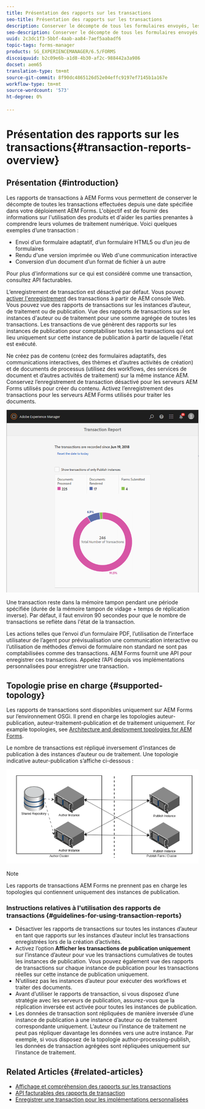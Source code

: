 ```yaml
---
title: Présentation des rapports sur les transactions
seo-title: Présentation des rapports sur les transactions
description: Conserver le décompte de tous les formulaires envoyés, les communications interactives rendues, les Documents convertis en un autre format, etc.
seo-description: Conserver le décompte de tous les formulaires envoyés, les communications interactives rendues, les Documents convertis en un autre format, etc.
uuid: 2c3dc1f3-5bbf-4aab-aa84-7aef5aabadf6
topic-tags: forms-manager
products: SG_EXPERIENCEMANAGER/6.5/FORMS
discoiquuid: b2c09e6b-a1d8-4b30-af2c-988442a3a986
docset: aem65
translation-type: tm+mt
source-git-commit: 8f90dc4865126d52e04effc9197ef7145b1a167e
workflow-type: tm+mt
source-wordcount: '573'
ht-degree: 0%

---
```



# Présentation des rapports sur les transactions{#transaction-reports-overview}

## Présentation {#introduction}

Les rapports de transactions à AEM Forms vous permettent de conserver le décompte de toutes les transactions effectuées depuis une date spécifiée dans votre déploiement AEM Forms. L&#39;objectif est de fournir des informations sur l&#39;utilisation des produits et d&#39;aider les parties prenantes à comprendre leurs volumes de traitement numérique. Voici quelques exemples d’une transaction :

* Envoi d’un formulaire adaptatif, d’un formulaire HTML5 ou d’un jeu de formulaires
* Rendu d&#39;une version imprimée ou Web d&#39;une communication interactive
* Conversion d’un document d’un format de fichier à un autre

Pour plus d&#39;informations sur ce qui est considéré comme une transaction, consultez API [](../../forms/using/transaction-reports-billable-apis.md)facturables.

L’enregistrement de transaction est désactivé par défaut. Vous pouvez [activer l&#39;enregistrement](../../forms/using/viewing-and-understanding-transaction-reports.md#setting-up-transaction-reports) des transactions à partir de AEM console Web. Vous pouvez vue des rapports de transactions sur les instances d’auteur, de traitement ou de publication. Vue des rapports de transactions sur les instances d&#39;auteur ou de traitement pour une somme agrégée de toutes les transactions. Les transactions de vue génèrent des rapports sur les instances de publication pour comptabiliser toutes les transactions qui ont lieu uniquement sur cette instance de publication à partir de laquelle l&#39;état est exécuté.

Ne créez pas de contenu (créez des formulaires adaptatifs, des communications interactives, des thèmes et d’autres activités de création) et de documents de processus (utilisez des workflows, des services de document et d’autres activités de traitement) sur la même instance AEM. Conservez l’enregistrement de transaction désactivé pour les serveurs AEM Forms utilisés pour créer du contenu. Activez l’enregistrement des transactions pour les serveurs AEM Forms utilisés pour traiter les documents.

![sample-transaction-report-author-1](assets/sample-transaction-report-author-1.png)

Une transaction reste dans la mémoire tampon pendant une période spécifiée (durée de la mémoire tampon de vidage + temps de réplication inverse). Par défaut, il faut environ 90 secondes pour que le nombre de transactions se reflète dans l&#39;état de la transaction.

Les actions telles que l’envoi d’un formulaire PDF, l’utilisation de l’interface utilisateur de l’agent pour prévisualisation une communication interactive ou l’utilisation de méthodes d’envoi de formulaire non standard ne sont pas comptabilisées comme des transactions. AEM Forms fournit une API pour enregistrer ces transactions. Appelez l’API depuis vos implémentations personnalisées pour enregistrer une transaction.

## Topologie prise en charge {#supported-topology}

Les rapports de transactions sont disponibles uniquement sur AEM Forms sur l’environnement OSGi. Il prend en charge les topologies auteur-publication, auteur-traitement-publication et de traitement uniquement. For example topologies, see [Architecture and deployment topologies for AEM Forms](../../forms/using/transaction-reports-overview.md).

Le nombre de transactions est répliqué inversement d’instances de publication à des instances d’auteur ou de traitement. Une topologie indicative auteur-publication s’affiche ci-dessous :

![simple-auteur-publication-topologie](assets/simple-author-publish-topology.png)

>[!NOTE]
>
>Les rapports de transactions AEM Forms ne prennent pas en charge les topologies qui contiennent uniquement des instances de publication.

### Instructions relatives à l&#39;utilisation des rapports de transactions {#guidelines-for-using-transaction-reports}

* Désactiver les rapports de transactions sur toutes les instances d’auteur en tant que rapports sur les instances d’auteur inclut les transactions enregistrées lors de la création d’activités.
* Activez l’option **Afficher les transactions de publication uniquement** sur l’instance d’auteur pour vue les transactions cumulatives de toutes les instances de publication. Vous pouvez également vue des rapports de transactions sur chaque instance de publication pour les transactions réelles sur cette instance de publication uniquement.
* N’utilisez pas les instances d’auteur pour exécuter des workflows et traiter des documents.
* Avant d’utiliser le rapports de transaction, si vous disposez d’une stratégie avec les serveurs de publication, assurez-vous que la réplication inversée est activée pour toutes les instances de publication.
* Les données de transaction sont répliquées de manière inversée d’une instance de publication à une instance d’auteur ou de traitement correspondante uniquement. L’auteur ou l’instance de traitement ne peut pas répliquer davantage les données vers une autre instance. Par exemple, si vous disposez de la topologie author-processing-publish, les données de transaction agrégées sont répliquées uniquement sur l’instance de traitement.

## Related Articles {#related-articles}

* [Affichage et compréhension des rapports sur les transactions](../../forms/using/viewing-and-understanding-transaction-reports.md)
* [API facturables des rapports de transaction](../../forms/using/transaction-reports-billable-apis.md)
* [Enregistrer une transaction pour les implémentations personnalisées](/help/forms/using/record-transaction-custom-implementation.md)

